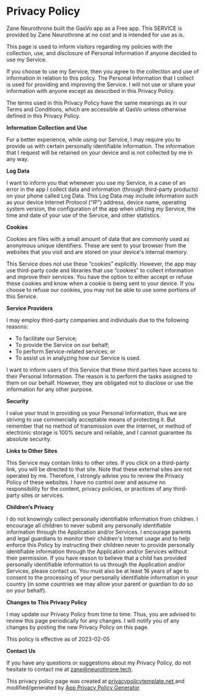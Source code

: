 # Privacy Policy

<p>
    Zane Neurothrone built the GasVo app as
    a Free app. This SERVICE is provided by
    Zane Neurothrone at no cost and is intended for use as
    is.
</p>
<p>
    This page is used to inform visitors regarding my
    policies with the collection, use, and disclosure of Personal
    Information if anyone decided to use my Service.
</p>
<p>
    If you choose to use my Service, then you agree to
    the collection and use of information in relation to this
    policy. The Personal Information that I collect is
    used for providing and improving the Service. I will not use or share your information with
    anyone except as described in this Privacy Policy.
</p>
<p>
    The terms used in this Privacy Policy have the same meanings
    as in our Terms and Conditions, which are accessible at
    GasVo unless otherwise defined in this Privacy Policy.
</p>
<p><strong>Information Collection and Use</strong></p>
<p>
    For a better experience, while using our Service, I
    may require you to provide us with certain personally
    identifiable information. The information that
    I request will be retained on your device and is not collected by me in any way.
</p> <!----> <p><strong>Log Data</strong></p>
<p>
    I want to inform you that whenever you
    use my Service, in a case of an error in the app
    I collect data and information (through third-party
    products) on your phone called Log Data. This Log Data may
    include information such as your device Internet Protocol
    (“IP”) address, device name, operating system version, the
    configuration of the app when utilizing my Service,
    the time and date of your use of the Service, and other
    statistics.
</p>
<p><strong>Cookies</strong></p>
<p>
    Cookies are files with a small amount of data that are
    commonly used as anonymous unique identifiers. These are sent
    to your browser from the websites that you visit and are
    stored on your device's internal memory.
</p>
<p>
    This Service does not use these “cookies” explicitly. However,
    the app may use third-party code and libraries that use
    “cookies” to collect information and improve their services.
    You have the option to either accept or refuse these cookies
    and know when a cookie is being sent to your device. If you
    choose to refuse our cookies, you may not be able to use some
    portions of this Service.
</p>
<p><strong>Service Providers</strong></p>
<p>
    I may employ third-party companies and
    individuals due to the following reasons:
</p>
<ul>
    <li>To facilitate our Service;</li>
    <li>To provide the Service on our behalf;</li>
    <li>To perform Service-related services; or</li>
    <li>To assist us in analyzing how our Service is used.</li>
</ul>
<p>
    I want to inform users of this Service
    that these third parties have access to their Personal
    Information. The reason is to perform the tasks assigned to
    them on our behalf. However, they are obligated not to
    disclose or use the information for any other purpose.
</p>
<p><strong>Security</strong></p>
<p>
    I value your trust in providing us your
    Personal Information, thus we are striving to use commercially
    acceptable means of protecting it. But remember that no method
    of transmission over the internet, or method of electronic
    storage is 100% secure and reliable, and I cannot
    guarantee its absolute security.
</p>
<p><strong>Links to Other Sites</strong></p>
<p>
    This Service may contain links to other sites. If you click on
    a third-party link, you will be directed to that site. Note
    that these external sites are not operated by me.
    Therefore, I strongly advise you to review the
    Privacy Policy of these websites. I have
    no control over and assume no responsibility for the content,
    privacy policies, or practices of any third-party sites or
    services.
</p>
<p><strong>Children’s Privacy</strong></p> <!---->
<div><p>
    I do not knowingly collect personally
    identifiable information from children. I
    encourage all children to never submit any personally
    identifiable information through
    the Application and/or Services.
    I encourage parents and legal guardians to monitor
    their children's Internet usage and to help enforce this Policy by instructing
    their children never to provide personally identifiable information through the Application and/or Services
    without
    their permission. If you have reason to believe that a child
    has provided personally identifiable information to us through the Application and/or Services,
    please contact us. You must also be at least 16 years of age to consent to the processing
    of your personally identifiable information in your country (in some countries we may allow your parent
    or guardian to do so on your behalf).
</p></div>
<p><strong>Changes to This Privacy Policy</strong></p>
<p>
    I may update our Privacy Policy from
    time to time. Thus, you are advised to review this page
    periodically for any changes. I will
    notify you of any changes by posting the new Privacy Policy on
    this page.
</p>
<p>This policy is effective as of 2023-02-05</p>
<p><strong>Contact Us</strong></p>
<p>
    If you have any questions or suggestions about my
    Privacy Policy, do not hesitate to contact me at <a class="interactive-element"
                                                        href="mailto:zane@neurothrone.tech">zane@neurothrone.tech</a>.
</p>
<p>This privacy policy page was created at <a class="interactive-element"
                                              href="https://privacypolicytemplate.net"
                                              target="_blank"
                                              rel="noopener noreferrer">privacypolicytemplate.net </a>and
    modified/generated by <a class="interactive-element"
                             href="https://app-privacy-policy-generator.nisrulz.com/"
                             target="_blank"
                             rel="noopener noreferrer">App Privacy Policy Generator</a>
</p>
